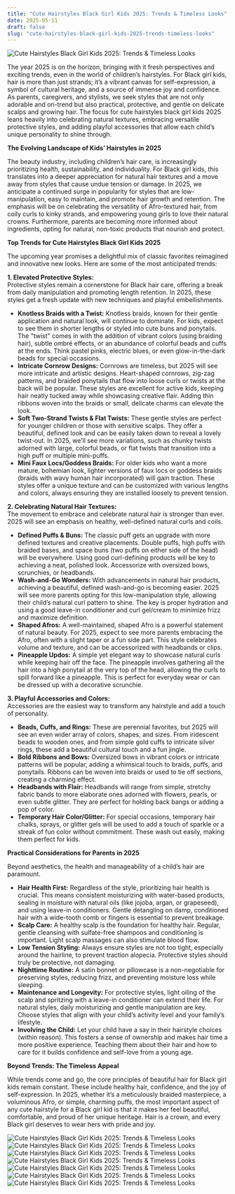 ```yaml
---
title: "Cute Hairstyles Black Girl Kids 2025: Trends & Timeless Looks"
date: 2025-05-11
draft: false
slug: "cute-hairstyles-black-girl-kids-2025-trends-timeless-looks" 
---
```


![Cute Hairstyles Black Girl Kids 2025: Trends & Timeless Looks](https://blackbeautybombshells.com/wp-content/uploads/2019/12/73117493_418105109114995_5812407466104677094_n-819x1024.jpg "Cute Hairstyles Black Girl Kids 2025: Trends & Timeless Looks")

The year 2025 is on the horizon, bringing with it fresh perspectives and exciting trends, even in the world of children’s hairstyles. For Black girl kids, hair is more than just strands; it’s a vibrant canvas for self-expression, a symbol of cultural heritage, and a source of immense joy and confidence. As parents, caregivers, and stylists, we seek styles that are not only adorable and on-trend but also practical, protective, and gentle on delicate scalps and growing hair. The focus for cute hairstyles black girl kids 2025 leans heavily into celebrating natural textures, embracing versatile protective styles, and adding playful accessories that allow each child’s unique personality to shine through.

**The Evolving Landscape of Kids’ Hairstyles in 2025**

The beauty industry, including children’s hair care, is increasingly prioritizing health, sustainability, and individuality. For Black girl kids, this translates into a deeper appreciation for natural hair textures and a move away from styles that cause undue tension or damage. In 2025, we anticipate a continued surge in popularity for styles that are low-manipulation, easy to maintain, and promote hair growth and retention. The emphasis will be on celebrating the versatility of Afro-textured hair, from coily curls to kinky strands, and empowering young girls to love their natural crowns. Furthermore, parents are becoming more informed about ingredients, opting for natural, non-toxic products that nourish and protect.

**Top Trends for Cute Hairstyles Black Girl Kids 2025**

The upcoming year promises a delightful mix of classic favorites reimagined and innovative new looks. Here are some of the most anticipated trends:

**1. Elevated Protective Styles:**  
Protective styles remain a cornerstone for Black hair care, offering a break from daily manipulation and promoting length retention. In 2025, these styles get a fresh update with new techniques and playful embellishments.

* **Knotless Braids with a Twist:** Knotless braids, known for their gentle application and natural look, will continue to dominate. For kids, expect to see them in shorter lengths or styled into cute buns and ponytails. The "twist" comes in with the addition of vibrant colors (using braiding hair), subtle ombré effects, or an abundance of colorful beads and cuffs at the ends. Think pastel pinks, electric blues, or even glow-in-the-dark beads for special occasions.
* **Intricate Cornrow Designs:** Cornrows are timeless, but 2025 will see more intricate and artistic designs. Heart-shaped cornrows, zig-zag patterns, and braided ponytails that flow into loose curls or twists at the back will be popular. These styles are excellent for active kids, keeping hair neatly tucked away while showcasing creative flair. Adding thin ribbons woven into the braids or small, delicate charms can elevate the look.
* **Soft Two-Strand Twists & Flat Twists:** These gentle styles are perfect for younger children or those with sensitive scalps. They offer a beautiful, defined look and can be easily taken down to reveal a lovely twist-out. In 2025, we’ll see more variations, such as chunky twists adorned with large, colorful beads, or flat twists that transition into a high puff or multiple mini-puffs.
* **Mini Faux Locs/Goddess Braids:** For older kids who want a more mature, bohemian look, lighter versions of faux locs or goddess braids (braids with wavy human hair incorporated) will gain traction. These styles offer a unique texture and can be customized with various lengths and colors, always ensuring they are installed loosely to prevent tension.

**2. Celebrating Natural Hair Textures:**  
The movement to embrace and celebrate natural hair is stronger than ever. 2025 will see an emphasis on healthy, well-defined natural curls and coils.

* **Defined Puffs & Buns:** The classic puff gets an upgrade with more defined textures and creative placements. Double puffs, high puffs with braided bases, and space buns (two puffs on either side of the head) will be everywhere. Using good curl-defining products will be key to achieving a neat, polished look. Accessorize with oversized bows, scrunchies, or headbands.
* **Wash-and-Go Wonders:** With advancements in natural hair products, achieving a beautiful, defined wash-and-go is becoming easier. 2025 will see more parents opting for this low-manipulation style, allowing their child’s natural curl pattern to shine. The key is proper hydration and using a good leave-in conditioner and curl gel/cream to minimize frizz and maximize definition.
* **Shaped Afros:** A well-maintained, shaped Afro is a powerful statement of natural beauty. For 2025, expect to see more parents embracing the Afro, often with a slight taper or a fun side part. This style celebrates volume and texture, and can be accessorized with headbands or clips.
* **Pineapple Updos:** A simple yet elegant way to showcase natural curls while keeping hair off the face. The pineapple involves gathering all the hair into a high ponytail at the very top of the head, allowing the curls to spill forward like a pineapple. This is perfect for everyday wear or can be dressed up with a decorative scrunchie.

**3. Playful Accessories and Colors:**  
Accessories are the easiest way to transform any hairstyle and add a touch of personality.

* **Beads, Cuffs, and Rings:** These are perennial favorites, but 2025 will see an even wider array of colors, shapes, and sizes. From iridescent beads to wooden ones, and from simple gold cuffs to intricate silver rings, these add a beautiful cultural touch and a fun jingle.
* **Bold Ribbons and Bows:** Oversized bows in vibrant colors or intricate patterns will be popular, adding a whimsical touch to braids, puffs, and ponytails. Ribbons can be woven into braids or used to tie off sections, creating a charming effect.
* **Headbands with Flair:** Headbands will range from simple, stretchy fabric bands to more elaborate ones adorned with flowers, pearls, or even subtle glitter. They are perfect for holding back bangs or adding a pop of color.
* **Temporary Hair Color/Glitter:** For special occasions, temporary hair chalks, sprays, or glitter gels will be used to add a touch of sparkle or a streak of fun color without commitment. These wash out easily, making them perfect for kids.

**Practical Considerations for Parents in 2025**

Beyond aesthetics, the health and manageability of a child’s hair are paramount.

* **Hair Health First:** Regardless of the style, prioritizing hair health is crucial. This means consistent moisturizing with water-based products, sealing in moisture with natural oils (like jojoba, argan, or grapeseed), and using leave-in conditioners. Gentle detangling on damp, conditioned hair with a wide-tooth comb or fingers is essential to prevent breakage.
* **Scalp Care:** A healthy scalp is the foundation for healthy hair. Regular, gentle cleansing with sulfate-free shampoos and conditioning is important. Light scalp massages can also stimulate blood flow.
* **Low Tension Styling:** Always ensure styles are not too tight, especially around the hairline, to prevent traction alopecia. Protective styles should truly be protective, not damaging.
* **Nighttime Routine:** A satin bonnet or pillowcase is a non-negotiable for preserving styles, reducing frizz, and preventing moisture loss while sleeping.
* **Maintenance and Longevity:** For protective styles, light oiling of the scalp and spritzing with a leave-in conditioner can extend their life. For natural styles, daily moisturizing and gentle manipulation are key. Choose styles that align with your child’s activity level and your family’s lifestyle.
* **Involving the Child:** Let your child have a say in their hairstyle choices (within reason). This fosters a sense of ownership and makes hair time a more positive experience. Teaching them about their hair and how to care for it builds confidence and self-love from a young age.

**Beyond Trends: The Timeless Appeal**

While trends come and go, the core principles of beautiful hair for Black girl kids remain constant. These include healthy hair, confidence, and the joy of self-expression. In 2025, whether it’s a meticulously braided masterpiece, a voluminous Afro, or simple, charming puffs, the most important aspect of any cute hairstyle for a Black girl kid is that it makes her feel beautiful, comfortable, and proud of her unique heritage. Hair is a crown, and every Black girl deserves to wear hers with pride and joy.

![Cute Hairstyles Black Girl Kids 2025: Trends & Timeless Looks](https://blackbeautybombshells.com/wp-content/uploads/2019/12/70294727_688853098293489_2431513801422940377_n-1024x1024.jpg "Cute Hairstyles Black Girl Kids 2025: Trends & Timeless Looks") ![Cute Hairstyles Black Girl Kids 2025: Trends & Timeless Looks](https://i.pinimg.com/736x/ae/a1/be/aea1bee1e2513e844bc04c7bc85f6567.jpg "Cute Hairstyles Black Girl Kids 2025: Trends & Timeless Looks") ![Cute Hairstyles Black Girl Kids 2025: Trends & Timeless Looks](https://content.latest-hairstyles.com/wp-content/uploads/pretty-hairstyles-for-little-black-girls.jpg "Cute Hairstyles Black Girl Kids 2025: Trends & Timeless Looks") ![Cute Hairstyles Black Girl Kids 2025: Trends & Timeless Looks](https://live-essnc.s3.amazonaws.com/uploads/2023/08/natural-hairstyles-for-black-girls.jpg "Cute Hairstyles Black Girl Kids 2025: Trends & Timeless Looks") ![Cute Hairstyles Black Girl Kids 2025: Trends & Timeless Looks](https://i.pinimg.com/736x/6b/fd/c6/6bfdc676095e1b4c9a78e4698de9e175.jpg "Cute Hairstyles Black Girl Kids 2025: Trends & Timeless Looks") ![Cute Hairstyles Black Girl Kids 2025: Trends & Timeless Looks](https://content.latest-hairstyles.com/wp-content/uploads/natural-cornrows-with-twist-extensions-for-black-girls.jpg "Cute Hairstyles Black Girl Kids 2025: Trends & Timeless Looks") ![Cute Hairstyles Black Girl Kids 2025: Trends & Timeless Looks](https://content.latest-hairstyles.com/wp-content/uploads/cute-stitch-braids-style-for-black-kids.jpg "Cute Hairstyles Black Girl Kids 2025: Trends & Timeless Looks")
